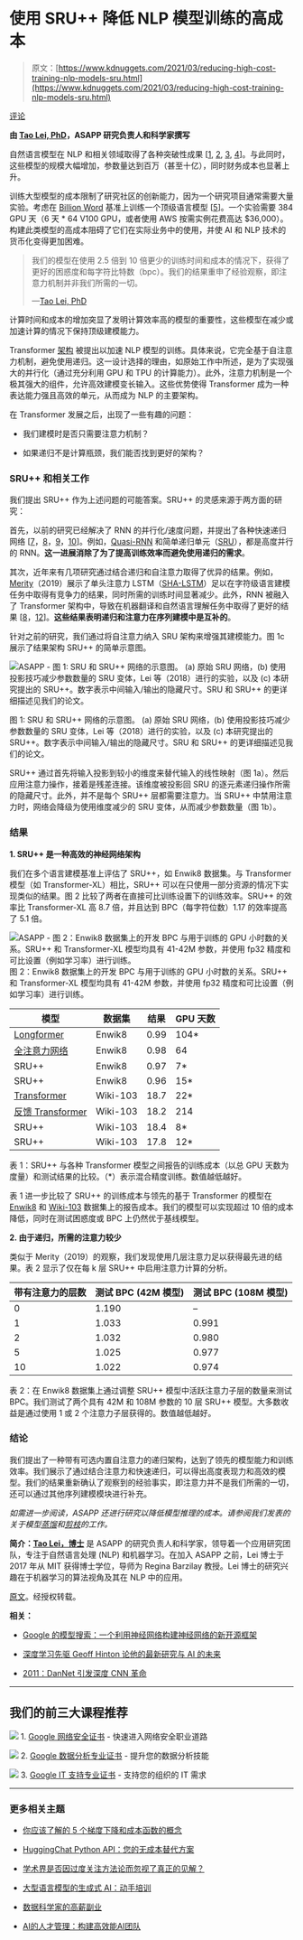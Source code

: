 # 使用 SRU++ 降低 NLP 模型训练的高成本

> 原文：[https://www.kdnuggets.com/2021/03/reducing-high-cost-training-nlp-models-sru.html](https://www.kdnuggets.com/2021/03/reducing-high-cost-training-nlp-models-sru.html)

[评论](#comments)

**由 [Tao Lei, PhD](https://www.asapp.com/blog/author/taolei/)，ASAPP 研究负责人和科学家撰写** 

自然语言模型在 NLP 和相关领域取得了各种突破性成果 [[1](https://arxiv.org/abs/1810.04805), [2](https://arxiv.org/abs/2005.14165), [3](https://openai.com/blog/dall-e/), [4](https://arxiv.org/abs/1910.13461)]。与此同时，这些模型的规模大幅增加，参数量达到百万（甚至十亿），同时财务成本也显著上升。

训练大型模型的成本限制了研究社区的创新能力，因为一个研究项目通常需要大量实验。考虑在 [Billion Word](https://opensource.google/projects/lm-benchmark) 基准上训练一个顶级语言模型 [[5](https://arxiv.org/abs/1809.10853)]。一个实验需要 384 GPU 天（6 天 * 64 V100 GPU，或者使用 AWS 按需实例花费高达 $36,000）。构建此类模型的高成本阻碍了它们在实际业务中的使用，并使 AI 和 NLP 技术的货币化变得更加困难。

> 我们的模型在使用 2.5 倍到 10 倍更少的训练时间和成本的情况下，获得了更好的困惑度和每字符比特数（bpc）。我们的结果重申了经验观察，即注意力机制并非我们所需的一切。
> 
> —[Tao Lei, PhD](https://www.asapp.com/blog/author/taolei/)

计算时间和成本的增加突显了发明计算效率高的模型的重要性，这些模型在减少或加速计算的情况下保持顶级建模能力。

Transformer [架构](https://arxiv.org/abs/1706.03762) 被提出以加速 NLP 模型的训练。具体来说，它完全基于自注意力机制，避免使用递归。这一设计选择的理由，如原始工作中所述，是为了实现强大的并行化（通过充分利用 GPU 和 TPU 的计算能力）。此外，注意力机制是一个极其强大的组件，允许高效建模变长输入。这些优势使得 Transformer 成为一种表达能力强且高效的单元，从而成为 NLP 的主要架构。

在 Transformer 发展之后，出现了一些有趣的问题：

+   我们建模时是否只需要注意力机制？

+   如果递归不是计算瓶颈，我们能否找到更好的架构？

### **SRU++ 和相关工作**

我们提出 SRU++ 作为上述问题的可能答案。SRU++ 的灵感来源于两方面的研究：

首先，以前的研究已经解决了 RNN 的并行化/速度问题，并提出了各种快速递归网络 [[7](https://arxiv.org/abs/1611.01576)，[8](https://arxiv.org/abs/1709.02755)，[9](https://arxiv.org/abs/1708.06834)，[10](https://arxiv.org/abs/1905.13324)]。例如，[Quasi-RNN](https://github.com/salesforce/pytorch-qrnn) 和简单递归单元（[SRU](https://github.com/asappresearch/sru)），都是高度并行的 RNN。**这一进展消除了为了提高训练效率而避免使用递归的需求**。

其次，近年来有几项研究通过结合递归和自注意力取得了优异的结果。例如，[Merity](https://arxiv.org/abs/1911.11423)（2019）展示了单头注意力 LSTM（[SHA-LSTM](https://github.com/Smerity/sha-rnn)）足以在字符级语言建模任务中取得有竞争力的结果，同时所需的训练时间显著减少。此外，RNN 被融入了 Transformer 架构中，导致在机器翻译和自然语言理解任务中取得了更好的结果 [[8](https://arxiv.org/abs/1709.02755)，[12](https://arxiv.org/abs/2003.07000)]。**这些结果表明递归和注意力在序列建模中是互补的**。

针对之前的研究，我们通过将自注意力纳入 SRU 架构来增强其建模能力。图 1c 展示了结果架构 SRU++ 的简单示意图。

![ASAPP - 图 1: SRU 和 SRU++ 网络的示意图。 (a) 原始 SRU 网络，(b) 使用投影技巧减少参数数量的 SRU 变体，Lei 等（2018）进行的实验，以及 (c) 本研究提出的 SRU++。数字表示中间输入/输出的隐藏尺寸。SRU 和 SRU++ 的更详细描述见我们的论文。](../Images/bc626d6b413b0cd5ff1e1564306c3101.png)

图 1: SRU 和 SRU++ 网络的示意图。 (a) 原始 SRU 网络，(b) 使用投影技巧减少参数数量的 SRU 变体，Lei 等（2018）进行的实验，以及 (c) 本研究提出的 SRU++。数字表示中间输入/输出的隐藏尺寸。SRU 和 SRU++ 的更详细描述见我们的论文。

SRU++ 通过首先将输入投影到较小的维度来替代输入的线性映射（图 1a）。然后应用注意力操作，接着是残差连接。该维度被投影回 SRU 的逐元素递归操作所需的隐藏尺寸。此外，并不是每个 SRU++ 层都需要注意力。当 SRU++ 中禁用注意力时，网络会降级为使用维度减少的 SRU 变体，从而减少参数数量（图 1b）。

### **结果**

**1\. SRU++ 是一种高效的神经网络架构**

我们在多个语言建模基准上评估了 SRU++，如 Enwik8 数据集。与 Transformer 模型（如 Transformer-XL）相比，SRU++ 可以在只使用一部分资源的情况下实现类似的结果。图 2 比较了两者在直接可比训练设置下的训练效率。SRU++ 的效率比 Transformer-XL 高 8.7 倍，并且达到 BPC（每字符位数）1.17 的效率提高了 5.1 倍。

![ASAPP - 图 2：Enwik8 数据集上的开发 BPC 与用于训练的 GPU 小时数的关系。SRU++ 和 Transformer-XL 模型均具有 41-42M 参数，并使用 fp32 精度和可比设置（例如学习率）进行训练。](../Images/10af8624da3dff307c63e66480a869e8.png)图 2：Enwik8 数据集上的开发 BPC 与用于训练的 GPU 小时数的关系。SRU++ 和 Transformer-XL 模型均具有 41-42M 参数，并使用 fp32 精度和可比设置（例如学习率）进行训练。

| **模型** | **数据集** | **结果** | **GPU 天数** |
| --- | --- | --- | --- |
| [Longformer](https://arxiv.org/pdf/2004.05150.pdf) | Enwik8 | 0.99 | 104* |
| [全注意力网络](https://arxiv.org/pdf/1907.01470.pdf) | Enwik8 | 0.98 | 64 |
| SRU++ | Enwik8 | 0.97 | 7* |
| SRU++ | Enwik8 | 0.96 | 15* |
| [Transformer](https://arxiv.org/pdf/1809.10853.pdf) | Wiki-103 | 18.7 | 22* |
| [反馈 Transformer](https://arxiv.org/pdf/2002.09402v2.pdf) | Wiki-103 | 18.2 | 214 |
| SRU++ | Wiki-103 | 18.4 | 8* |
| SRU++ | Wiki-103 | 17.8 | 12* |

表 1：SRU++ 与各种 Transformer 模型之间报告的训练成本（以总 GPU 天数为度量）和测试结果的比较。（*）表示混合精度训练。数值越低越好。

表 1 进一步比较了 SRU++ 的训练成本与领先的基于 Transformer 的模型在 [Enwik8](http://mattmahoney.net/dc/textdata) 和 [Wiki-103](https://www.salesforce.com/products/einstein/ai-research/the-wikitext-dependency-language-modeling-dataset/) 数据集上的报告成本。我们的模型可以实现超过 10 倍的成本降低，同时在测试困惑度或 BPC 上仍然优于基线模型。

**2. 由于递归，所需的注意力较少**

类似于 Merity（2019）的观察，我们发现使用几层注意力足以获得最先进的结果。表 2 显示了仅在每 k 层 SRU++ 中启用注意力计算的分析。

| **带有注意力的层数** | **测试 BPC** (42M 模型) | **测试 BPC** (108M 模型) |
| --- | --- | --- |
| 0 | 1.190 | – |
| 1 | 1.033 | 0.991 |
| 2 | 1.032 | 0.980 |
| 5 | 1.025 | 0.977 |
| 10 | 1.022 | 0.974 |

表 2：在 Enwik8 数据集上通过调整 SRU++ 模型中活跃注意力子层的数量来测试 BPC。我们测试了两个具有 42M 和 108M 参数的 10 层 SRU++ 模型。大多数收益是通过使用 1 或 2 个注意力子层获得的。数值越低越好。

### **结论**

我们提出了一种带有可选内置自注意力的递归架构，达到了领先的模型能力和训练效率。我们展示了通过结合注意力和快速递归，可以得出高度表现力和高效的模型。我们的结果重新确认了观察到的经验事实，即注意力并不是我们所需的一切，还可以通过其他序列建模模块进行补充。

*如需进一步阅读，ASAPP 还进行研究以降低模型推理的成本。请参阅我们发表的关于模型[蒸馏](https://www.aclweb.org/anthology/2020.emnlp-main.494.pdf)和[剪枝](https://www.aclweb.org/anthology/2020.emnlp-main.496.pdf)的工作。*

**简介：[Tao Lei，博士](https://www.asapp.com/blog/author/taolei/)** 是 ASAPP 的研究负责人和科学家，领导着一个应用研究团队，专注于自然语言处理 (NLP) 和机器学习。在加入 ASAPP 之前，Lei 博士于 2017 年从 MIT 获得博士学位，导师为 Regina Barzilay 教授。Lei 博士的研究兴趣在于机器学习的算法视角及其在 NLP 中的应用。

[原文](https://www.asapp.com/blog/reducing-the-high-cost-of-training-nlp-models-with-sru/)。经授权转载。

**相关：**

+   [Google 的模型搜索：一个利用神经网络构建神经网络的新开源框架](/2021/03/google-model-search-open-source-framework.html)

+   [深度学习先驱 Geoff Hinton 论他的最新研究与 AI 的未来](/2021/01/deep-learning-pioneer-geoff-hinton-research-future-ai.html)

+   [2011：DanNet 引发深度 CNN 革命](/2021/02/dannet-triggers-deep-cnn-revolution.html)

* * *

## 我们的前三大课程推荐

![](../Images/0244c01ba9267c002ef39d4907e0b8fb.png) 1\. [Google 网络安全证书](https://www.kdnuggets.com/google-cybersecurity) - 快速进入网络安全职业道路

![](../Images/e225c49c3c91745821c8c0368bf04711.png) 2\. [Google 数据分析专业证书](https://www.kdnuggets.com/google-data-analytics) - 提升您的数据分析技能

![](../Images/0244c01ba9267c002ef39d4907e0b8fb.png) 3\. [Google IT 支持专业证书](https://www.kdnuggets.com/google-itsupport) - 支持您的组织的 IT 需求

* * *

### 更多相关主题

+   [你应该了解的 5 个梯度下降和成本函数的概念](https://www.kdnuggets.com/2020/05/5-concepts-gradient-descent-cost-function.html)

+   [HuggingChat Python API：您的无成本替代方案](https://www.kdnuggets.com/2023/05/huggingchat-python-api-alternative.html)

+   [学术界是否因过度关注方法论而忽视了真正的见解？](https://www.kdnuggets.com/is-academia-obsessing-over-methodology-at-the-cost-of-true-insights)

+   [大型语言模型的生成式 AI：动手培训](https://www.kdnuggets.com/2023/07/generative-ai-large-language-models-handson-training.html)

+   [数据科学家的高薪副业](https://www.kdnuggets.com/2022/01/high-paying-side-hustles-data-scientists.html)

+   [AI的人才管理：构建高效能AI团队](https://www.kdnuggets.com/2022/03/people-management-ai-building-highvelocity-ai-teams.html)
